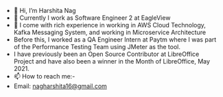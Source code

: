 - 👋 Hi, I’m Harshita Nag
- 👀 Currently I work as Software Engineer 2 at EagleView
- 💞️ I come with rich experience in working in AWS Cloud Technology, Kafka Messaging System, and working in Microservice Architecture
- Before this, I worked as a QA Engineer Intern at Paytm where I was part of the Performance Testing Team using JMeter as the tool.
- I have previously been an Open Source Contributor at LibreOffice Project and have also been a winner in the Month of LibreOffice, May 2021.
- 📫 How to reach me:-
- Email: nagharshita16@gmail.com

<!---
sudoharshita16/sudoharshita16 is a ✨ special ✨ repository because its `README.md` (this file) appears on your GitHub profile.
You can click the Preview link to take a look at your changes.
--->
